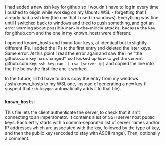 I had added a new ssh key for github so I wouldn't have to log in every time I pushed to origin while working on my Ubuntu WSL - forgetting that I already had a ssh key (the one that I used in windows). Everything was fine until I switched back to windows and tried to push something, and got an error warning about possible man-in-the-middle attacks, because the key for github.com and the one in my known_hosts were different.

I opened known_hosts and found four keys, all identical but to slightly different IPs. I added the IPs to the first entry and deleted the later keys. Same error. At this point I read the error again and saw the line "the github.com key has changed", so I looked up how to get the current github.com key:
```ssh-keyscan -t rsa [server_ip]```
and copied the line into the file below the first line and it worked.

In the future, all I'd have to do is copy the entry from my windows /.ssh/known_hosts to my WSL one, instead of generating a new key (I suspect that `ssh-keygen` automatically adds it to that file).

### `known_hosts`:
This file lets the client authenticate the server, to check that it isn't connecting to an impersonator. It contains a list of SSH server host public keys. Each entry starts with a comma-separated list of server names and/or IP addresses which are associated with the key, followed by the type of key, and then the public key (encoded to stay with ASCII range). Then, optionally a comment.